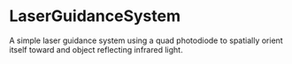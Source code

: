 # LaserGuidanceSystem
A simple laser guidance system using a quad photodiode to spatially orient itself toward and object reflecting infrared light.

